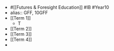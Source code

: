 - #[[Futures & Foresight Education]] #IB #Year10
- alias:: GFF, 10GFF
- [[Term 1]]
	- T
- [[Term 2]]
- [[Term 3]]
- [[Term 4]]
-